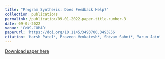 ```yaml
---
title: "Program Synthesis: Does Feedback Help?"
collection: publications
permalink: /publication/09-01-2022-paper-title-number-3
date: 09-01-2022
venue: 'CoDS-COMAD'
paperurl: 'https://doi.org/10.1145/3493700.3493756'
citation: 'Harsh Patel*, Praveen Venkatesh*, Shivam Sahni*, Varun Jain*, Mrinal Anand, Mayank Singh. &quot;Program Synthesis: Does Feedback Help?.&quot; <i>ACM India 5th Joint International Conference on Data Science and Management of Data [CoDS-COMAD 2022]</i>.'
---
```


<a href='https://doi.org/10.1145/3493700.3493756'>Download paper here</a>
